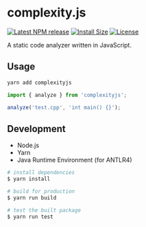 # complexity.js

[![Latest NPM release][npm-badge]][npm-badge-url]
[![Install Size][npm-size-badge]][npm-size-badge-url]
[![License][license-badge]][license-badge-url]

A static code analyzer written in JavaScript.

## Usage

```bash
yarn add complexityjs
```

```js
import { analyze } from 'complexityjs';

analyze('test.cpp', 'int main() {}');
```

## Development

- Node.js
- Yarn
- Java Runtime Environment (for ANTLR4)

```bash
# install dependencies
$ yarn install

# build for production
$ yarn run build

# test the built package
$ yarn run test
```

[npm-badge]: https://img.shields.io/npm/v/complexityjs.svg
[npm-badge-url]: https://www.npmjs.com/package/complexityjs
[npm-size-badge]: https://packagephobia.now.sh/badge?p=complexityjs
[npm-size-badge-url]: https://packagephobia.now.sh/result?p=complexityjs
[license-badge]: https://img.shields.io/npm/l/complexityjs.svg
[license-badge-url]: ./LICENSE
